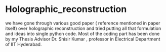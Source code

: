 # Holographic_reconstruction 
we have gone through various good paper ( reference mentioned in paper itself) over holographic reconstruction and tried putting all that formulation and ideas into single python code.
Most of the coding part has been done by my Thesis Advisor Dr. Shisir Kumar , professor in Electrical Department of IIT Hyderabad.
